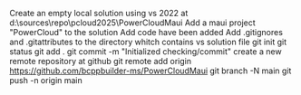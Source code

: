 Create an empty local solution using vs 2022 at d:\sources\repo\pcloud2025\PowerCloudMaui
Add a maui project "PowerCloud" to the solution
Add code have been added
Add .gitignores and .gitattributes to the directory whitch contains vs solution file
git init
git status
git add .
git commit -m "Initialized checking/commit"
create a new remote repository at github
git remote add origin https://github.com/bcppbuilder-ms/PowerCloudMaui
git branch -N main
git push -n origin main
